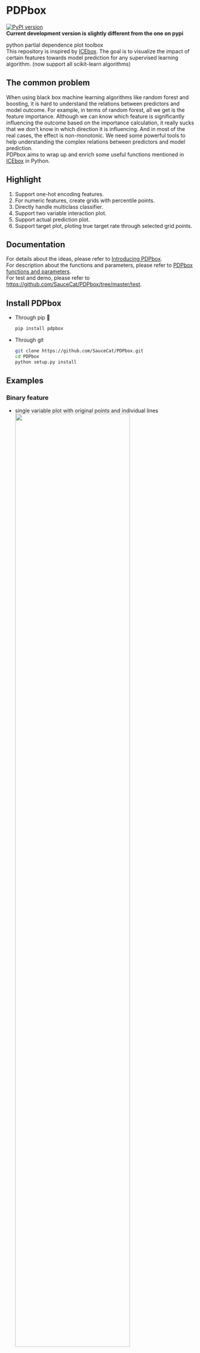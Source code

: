 # PDPbox
[![PyPI version](https://badge.fury.io/py/PDPbox.svg)](https://badge.fury.io/py/PDPbox)  
**Current development version is slightly different from the one on pypi**

python partial dependence plot toolbox  
This repository is inspired by [ICEbox](https://github.com/kapelner/ICEbox). The goal is to visualize the impact of certain features towards model prediction for any supervised learning algorithm. (now support all scikit-learn algorithms)

## The common problem
When using black box machine learning algorithms like random forest and boosting, it is hard to understand the relations between predictors and model outcome. For example, in terms of random forest, all we get is the feature importance. Although we can know which feature is significantly influencing the outcome based on the importance calculation, it really sucks that we don’t know in which direction it is influencing. And in most of the real cases, the effect is non-monotonic. We need some powerful tools to help understanding the complex relations between predictors and model prediction.  
PDPbox aims to wrap up and enrich some useful functions mentioned in [ICEbox](https://github.com/kapelner/ICEbox) in Python.

## Highlight
1. Support one-hot encoding features.
2. For numeric features, create grids with percentile points.
3. Directly handle multiclass classifier.
4. Support two variable interaction plot.
5. Support actual prediction plot.
6. Support target plot, ploting true target rate through selected grid points.

## Documentation
For details about the ideas, please refer to [Introducing PDPbox](https://medium.com/@SauceCat/introducing-pdpbox-2aa820afd312).  
For description about the functions and parameters, please refer to [PDPbox functions and parameters](https://github.com/SauceCat/PDPbox/blob/master/parameter.md).   
For test and demo, please refer to https://github.com/SauceCat/PDPbox/tree/master/test.

## Install PDPbox
- Through pip :100:
  ```bash
  pip install pdpbox
  ```
- Through git
  ```bash
  git clone https://github.com/SauceCat/PDPbox.git
  cd PDPbox
  python setup.py install
  ```

## Examples

### Binary feature
- single variable plot with original points and individual lines    
  <img src="https://github.com/SauceCat/pdpBox/blob/master/images/binary_03.png" width="80%"><br>
- single variable plot with clustered individual lines    
  <img src="https://github.com/SauceCat/pdpBox/blob/master/images/binary_04.png" width="80%"><br>
- actual predictions plot for a single variable  
  <img src="https://github.com/SauceCat/PDPbox/blob/master/images/actual_preds_01.PNG" width="80%"><br>

### Numeric feature 
- single variable plot with percentile_range=(5, 95)    
  <img src="https://github.com/SauceCat/pdpBox/blob/master/images/numeric_05.png" width="80%"><br>
- single variable plot with customized grid points    
  <img src="https://github.com/SauceCat/pdpBox/blob/master/images/numeric_06.png" width="80%"><br>
- actual predictions plot for a single variable   
  <img src="https://github.com/SauceCat/PDPbox/blob/master/images/actual_preds_03.PNG" width="80%">

### One-hot encoding feature
- single variable plot with individual lines and original points    
  <img src="https://github.com/SauceCat/pdpBox/blob/master/images/onehot_01.png" width="80%"><br>
- single variable plot without centering the lines    
  <img src="https://github.com/SauceCat/pdpBox/blob/master/images/onehot_02.png" width="80%"><br>
- actual predictions plot for a single variable   
  <img src="https://github.com/SauceCat/PDPbox/blob/master/images/actual_preds_02.PNG" width="80%"><br>

### Multiclass
- single variable plot with individual lines and original points  
  <img src="https://github.com/SauceCat/pdpBox/blob/master/images/multi_02.png" width="80%"><br>

### Interaction between two variables
- the complete plot   
  <img src="https://github.com/SauceCat/pdpBox/blob/master/images/inter_01.png"><br>
- multiclass with only contour plots    
  <img src="https://github.com/SauceCat/pdpBox/blob/master/images/multi_03.png"><br>
  
### information plots (pdpbox.info_plots)
- **target_plot**
Plot average target value across different feature values (grid buckets)  
<img src="https://github.com/SauceCat/pdpBox/blob/master/images/target_plot_inter.png"><br>

- **target_plot_interact**
Plot average target value across different feature value combinations  
<img src="https://github.com/SauceCat/pdpBox/blob/master/images/target_plot_uni.png"><br>
